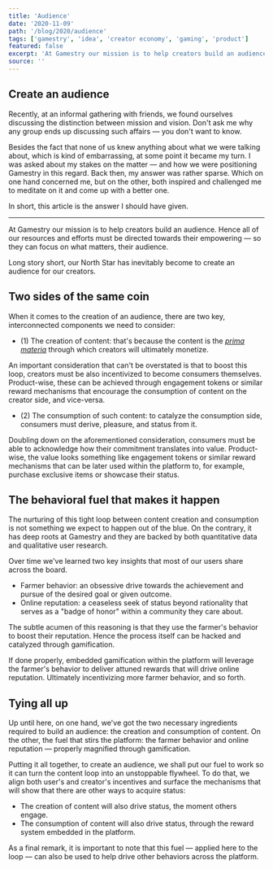 ```yaml
---
title: 'Audience'
date: '2020-11-09'
path: '/blog/2020/audience'
tags: ['gamestry', 'idea', 'creator economy', 'gaming', 'product']
featured: false
excerpt: 'At Gamestry our mission is to help creators build an audience. Hence all of our resources and efforts must be directed towards their empowering — so they can focus on what matters, their audience.'
source: ''
---
```


## Create an audience

Recently, at an informal gathering with friends, we found ourselves discussing the distinction between mission and vision. Don't ask me why any group ends up discussing such affairs — you don't want to know.

Besides the fact that none of us knew anything about what we were talking about, which is kind of embarrassing, at some point it became my turn. I was asked about my stakes on the matter — and how we were positioning Gamestry in this regard. Back then, my answer was rather sparse. Which on one hand concerned me, but on the other, both inspired and challenged me to meditate on it and come up with a better one.

In short, this article is the answer I should have given.

---

At Gamestry our mission is to help creators build an audience. Hence all of our resources and efforts must be directed towards their empowering — so they can focus on what matters, their audience.

Long story short, our North Star has inevitably become to create an audience for our creators.

## Two sides of the same coin

When it comes to the creation of an audience, there are two key, interconnected components we need to consider:

- (1) The creation of content: that's because the content is the _[prima materia](https://en.wikipedia.org/wiki/Prima_materia)_ through which creators will ultimately monetize.

An important consideration that can't be overstated is that to boost this loop, creators must be also incentivized to become consumers themselves. Product-wise, these can be achieved through engagement tokens or similar reward mechanisms that encourage the consumption of content on the creator side, and vice-versa.

- (2) The consumption of such content: to catalyze the consumption side, consumers must derive, pleasure, and status from it.

Doubling down on the aforementioned consideration, consumers must be able to acknowledge how their commitment translates into value. Product-wise, the value looks something like engagement tokens or similar reward mechanisms that can be later used within the platform to, for example, purchase exclusive items or showcase their status.

## The behavioral fuel that makes it happen

The nurturing of this tight loop between content creation and consumption is not something we expect to happen out of the blue. On the contrary, it has deep roots at Gamestry and they are backed by both quantitative data and qualitative user research.

Over time we've learned two key insights that most of our users share across the board.

- Farmer behavior: an obsessive drive towards the achievement and pursue of the desired goal or given outcome.
- Online reputation: a ceaseless seek of status beyond rationality that serves as a "badge of honor" within a community they care about.

The subtle acumen of this reasoning is that they use the farmer's behavior to boost their reputation. Hence the process itself can be hacked and catalyzed through gamification.

If done properly, embedded gamification within the platform will leverage the farmer's behavior to deliver attuned rewards that will drive online reputation. Ultimately incentivizing more farmer behavior, and so forth.

## Tying all up

Up until here, on one hand, we've got the two necessary ingredients required to build an audience: the creation and consumption of content. On the other, the fuel that stirs the platform: the farmer behavior and online reputation — properly magnified through gamification.

Putting it all together, to create an audience, we shall put our fuel to work so it can turn the content loop into an unstoppable flywheel. To do that, we align both user's and creator's incentives and surface the mechanisms that will show that there are other ways to acquire status:

- The creation of content will also drive status, the moment others engage.
- The consumption of content will also drive status, through the reward system embedded in the platform.

As a final remark, it is important to note that this fuel — applied here to the loop — can also be used to help drive other behaviors across the platform.
